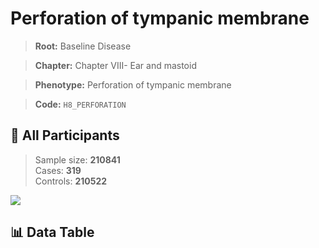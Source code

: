 # Perforation of tympanic membrane

> **Root:** Baseline Disease  

> **Chapter:** Chapter VIII- Ear and mastoid  

> **Phenotype:** Perforation of tympanic membrane  

> **Code:** `H8_PERFORATION`

## 🧪 All Participants  
> Sample size: **210841**  
> Cases: **319**  
> Controls: **210522**
<img src="/Sensitive/Figures/ALL/Incidence/H8_PERFORATION.png"/>

## 📊 Data Table
<CsvTableMRF src="/Sensitive/Data/ALL/Incidence/COX_H8_PERFORATION.csv"/>

